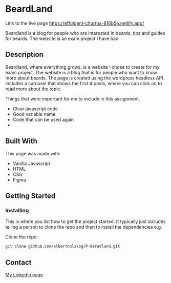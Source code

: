 # BeardLand 

Link to the live page
https://effulgent-churros-816b5e.netlify.app/


Beardland is a blog for people who are interested in beards, tips and guides for beards. 
The website is an exam project I have had

## Description

Beardland, where everything grows, is a website I chose to create for my exam project. 
The website is a blog that is for people who want to know more about beards. 
The page is created using the wordpress headless API.
Includes a carousel that shows the first 4 posts, where you can click on to read more about the topic.

Things that were important for me to include in this assignment.

- Clear javascript code
- Good variable name
- Code that can be used again
- 
## Built With

This page was made with:

- Vanilla Javascript
- HTML
- CSS
- Figma


## Getting Started

### Installing

This is where you list how to get the project started. It typically just includes telling a person to clone the repo and then to install the dependencies e.g.

 Clone the repo:

```bash
git clone github.com/albertholskog/P-Beradland.git
```


## Contact


[My LinkedIn page](https://www.linkedin.com/in/albert-eikeland-holskog-047347185?originalSubdomain=no)

